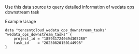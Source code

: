 Use this data source to query detailed information of wedata ops downstream task

Example Usage

```hcl
data "tencentcloud_wedata_ops_downstream_tasks" "wedata_ops_downstream_tasks" {
    project_id = "1859317240494305280"
    task_id    = "20250820150144998"
}
```